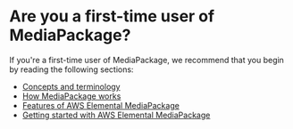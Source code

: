 # Are you a first\-time user of MediaPackage?<a name="first-time-user"></a>

If you're a first\-time user of MediaPackage, we recommend that you begin by reading the following sections:
+ [Concepts and terminology](what-is-terms.md)
+ [How MediaPackage works](what-is-flow.md)
+ [Features of AWS Elemental MediaPackage](what-is-features.md)
+ [Getting started with AWS Elemental MediaPackage](getting-started.md)